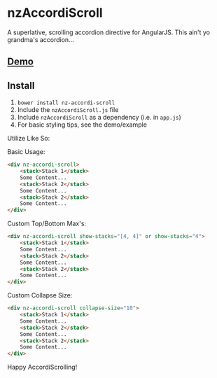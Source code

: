 # nzAccordiScroll
A superlative, scrolling accordion directive for AngularJS.  This ain't yo grandma's accordion...

## [Demo](http://codepen.io/tannerlinsley/pen/vEEZgZ)

## Install
1. `bower install nz-accordi-scroll`
2. Include the `nzAccordiScroll.js` file
3. Include `nzAccordiScroll` as a dependency (i.e. in `app.js`)
4. For basic styling tips, see the demo/example

Utilize Like So:

Basic Usage:
```html
<div nz-accordi-scroll>
    <stack>Stack 1</stack>
    Some Content...
    <stack>Stack 2</stack>
    Some Content...
    <stack>Stack 2</stack>
    Some Content...
</div>
```
Custom Top/Bottom Max's:
```html
<div nz-accordi-scroll show-stacks="[4, 4]" or show-stacks="4">
    <stack>Stack 1</stack>
    Some Content...
    <stack>Stack 2</stack>
    Some Content...
    <stack>Stack 2</stack>
    Some Content...
</div>
```
Custom Collapse Size:
```html
<div nz-accordi-scroll collapse-size="10">
    <stack>Stack 1</stack>
    Some Content...
    <stack>Stack 2</stack>
    Some Content...
    <stack>Stack 2</stack>
    Some Content...
</div>
```

Happy AccordiScrolling!
